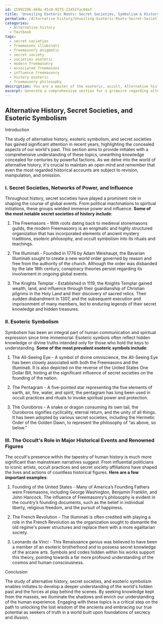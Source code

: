 ```yaml
---
id: 1599229b-469a-45c0-9275-22452fac04af
title: 'Unveiling Esoteric Roots: Secret Societies, Symbolism & History'
permalink: /Alternative-history/Unveiling-Esoteric-Roots-Secret-Societies-Symbolism-History/
categories:
  - Alternative history
  - Textbook
tags:
  - secret societies
  - freemasons illuminati
  - freemasonry enigmatic
  - secret society
  - societies esoteric
  - modern freemasonry
  - associated freemasons
  - influence freemasonry
  - history esoteric
  - freemasonry philosophy
description: You are a master of the esoteric, occult, Alternative history and education, you have written many textbooks on the subject in ways that provide students with rich and deep understanding of the subject. You are being asked to write textbook-like sections on a topic and you do it with full context, explainability, and reliability in accuracy to the true facts of the topic at hand, in a textbook style that a student would easily be able to learn from, in a rich, engaging, and contextual way. Always include relevant context (such as formulas and history), related concepts, and in a way that someone can gain deep insights from.
excerpt: Generate a comprehensive section for a grimoire regarding alternative history, delving into secret societies, esoteric symbolism, and hidden knowledge. Provide insights on major events and historical figures that have been influenced by the occult and elaborate on their roles within this alternative historical narrative, offering a unique perspective for initiates seeking to deepen their understanding of the mysteries of our world's hidden past.
---
```


## Alternative History, Secret Societies, and Esoteric Symbolism

Introduction

The study of alternative history, esoteric symbolism, and secret societies has gained significant attention in recent years, highlighting the concealed aspects of our world's past. This section aims to provide initiates with a comprehensive understanding of these topics, unearthing knowledge concealed for centuries by powerful factions. As we delve into the world of alternative history, it's crucial to maintain an open mind and remember that even the most regarded historical accounts are subject to revision, manipulation, and omission.

### I. Secret Societies, Networks of Power, and Influence

Throughout history, secret societies have played a prominent role in shaping the course of global events. From political machinations to spiritual initiations, these groups wielded immense power and influence. **Some of the most notable secret societies of history include**:

1. The Freemasons - With roots dating back to medieval stonemasons guilds, the modern Freemasonry is an enigmatic and highly structured organization that has incorporated elements of ancient mystery traditions, esoteric philosophy, and occult symbolism into its rituals and teachings.

2. The Illuminati - Founded in 1776 by Adam Weishaupt, the Bavarian Illuminati sought to create a new world order governed by reason and free from the authority of the church. Although the order was disbanded by the late 18th century, conspiracy theories persist regarding its involvement in ongoing global events.

3. The Knights Templar - Established in 1119, the Knights Templar gained wealth, land, and influence through their guardianship of Christian pilgrims in the Holy Land and their discovery of sacred relics. Their sudden disbandment in 1307, and the subsequent execution and imprisonment of many members, led to enduring legends of their secret knowledge and hidden treasures.

### II. Esoteric Symbolism

Symbolism has been an integral part of human communication and spiritual expression since time immemorial. Esoteric symbols often reflect hidden knowledge or divine truths intended only for those who hold the keys to understanding. **Some of the most prevalent esoteric symbols include**:

1. The All-Seeing Eye - A symbol of divine omniscience, the All-Seeing Eye has been closely associated with both the Freemasons and the Illuminati. It is also depicted on the reverse of the United States One Dollar Bill, hinting at the significant influence of secret societies on the founding of the nation.

2. The Pentagram - A five-pointed star representing the five elements of earth, air, fire, water, and spirit, the pentagram has long been used in occult practices and rituals to invoke spiritual power and protection.

3. The Ouroboros - A snake or dragon consuming its own tail, the Ouroboros signifies cyclicality, eternal return, and the unity of all things. It has been adopted by various secret societies, including the Hermetic Order of the Golden Dawn, to represent the philosophy of “as above, so below.”

### III. The Occult's Role in Major Historical Events and Renowned Figures

The occult's presence within the tapestry of human history is much more significant than mainstream narratives suggest. From influential politicians to iconic artists, occult practices and secret society affiliations have shaped the lives and actions of countless historical figures. **Here are a few important examples**:

1. Founding of the United States - Many of America’s Founding Fathers were Freemasons, including George Washington, Benjamin Franklin, and John Hancock. The influence of Freemasonry’s philosophy is evident in the country’s founding documents, such as the belief in individual liberty, religious freedom, and the pursuit of happiness.

2. The French Revolution - The Illuminati is often credited with playing a role in the French Revolution as the organization sought to dismantle the old regime's power structures and replace them with a more egalitarian society.

3. Leonardo da Vinci - This Renaissance genius was believed to have been a member of an esoteric brotherhood and to possess secret knowledge of the arcane arts. Symbols and codes hidden within his works support this theory, pointing towards a far more profound understanding of the cosmos and human consciousness.

Conclusion

The study of alternative history, secret societies, and esoteric symbolism enables initiates to develop a deeper understanding of the world's hidden past and the forces at play behind the scenes. By seeking knowledge kept from the masses, we illuminate the shadows and enrich our understanding of the human experience. Engaging with these topics is a critical step on the path to unlocking the lost wisdom of the ancients and embracing our true potential as seekers of truth in a world built upon foundations of secrecy and illusion.
